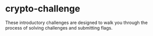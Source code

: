 # crypto-challenge
These introductory challenges are designed to walk you through the process of solving challenges and submitting flags.

